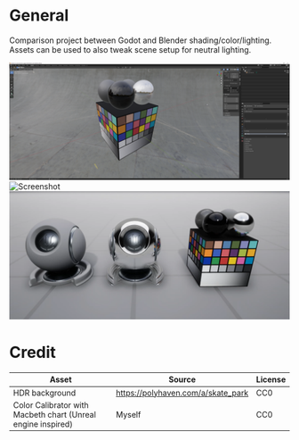 # General
Comparison project between Godot and Blender shading/color/lighting.
Assets can be used to also tweak scene setup for neutral lighting.

![Screenshot](screenshots/blender2_93.png)
![Screenshot](screenshots/godot.png)
![Screenshot](screenshots/unreal.png)

# Credit

| Asset | Source | License |
| ------ | ------ | ------ |
| HDR background | https://polyhaven.com/a/skate_park | CC0 |
| Color Calibrator with Macbeth chart (Unreal engine inspired) | Myself | CC0 |

